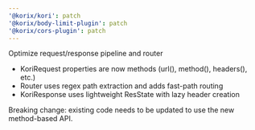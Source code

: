 ```yaml
---
'@korix/kori': patch
'@korix/body-limit-plugin': patch
'@korix/cors-plugin': patch
---
```


Optimize request/response pipeline and router

- KoriRequest properties are now methods (url(), method(), headers(), etc.)
- Router uses regex path extraction and adds fast-path routing
- KoriResponse uses lightweight ResState with lazy header creation

Breaking change: existing code needs to be updated to use the new method-based API.
